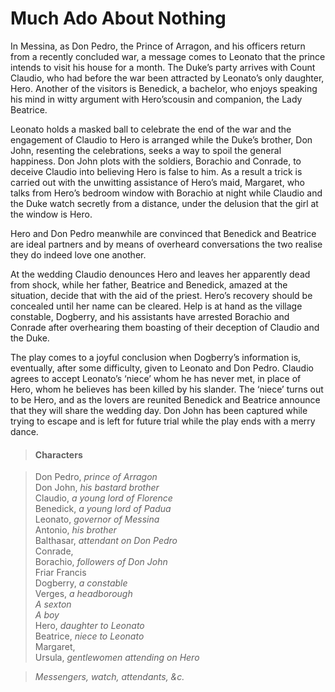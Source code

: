 <!-- ======================================================================
--- Search engine
title:          Much Ado About Nothing
keywords:       much, ado, nothing, comedy
description:    Much Ado About Nothing by William Shakespeare.
--- Menu system
order:          100
text:           Much Ado About Nothing
hidden:         false
umbel:          false
--- Page properties
id:             
document:       
layout:         layout-2-left
$-left:         play-list
searchable:     true
======================================================================= -->

# Much Ado About Nothing

In Messina, as Don Pedro, the Prince of Arragon, and his officers return from a
recently concluded war, a message comes to Leonato that the prince intends to
visit his house for a month. The Duke’s party arrives with Count Claudio, who
had before the war been attracted by Leonato’s only daughter, Hero. Another of
the visitors is Benedick, a bachelor, who enjoys speaking his mind in witty
argument with Hero’scousin and companion, the Lady Beatrice.

Leonato holds a masked ball to celebrate the end of the war and the engagement
of Claudio to Hero is arranged while the Duke’s brother, Don John, resenting the
celebrations, seeks a way to spoil the general happiness. Don John plots with
the soldiers, Borachio and Conrade, to deceive Claudio into believing Hero is
false to him. As a result a trick is carried out with the unwitting assistance
of Hero’s maid, Margaret, who talks from Hero’s bedroom window with Borachio at
night while Claudio and the Duke watch secretly from a distance, under the
delusion that the girl at the window is Hero.

Hero and Don Pedro meanwhile are convinced that Benedick and Beatrice are ideal
partners and by means of overheard conversations the two realise they do indeed
love one another.

At the wedding Claudio denounces Hero and leaves her apparently dead from shock,
while her father, Beatrice and Benedick, amazed at the situation, decide that
with the aid of the priest. Hero’s recovery should be concealed until her name
can be cleared. Help is at hand as the village constable, Dogberry, and his
assistants have arrested Borachio and Conrade after overhearing them boasting of
their deception of Claudio and the Duke.

The play comes to a joyful conclusion when Dogberry’s information is, eventually,
after some difficulty, given to Leonato and Don Pedro. Claudio agrees to accept
Leonato’s ‘niece’ whom he has never met, in place of Hero, whom he believes has
been killed by his slander. The ‘niece’ turns out to be Hero, and as the lovers
are reunited Benedick and Beatrice announce that they will share the wedding day.
Don John has been captured while trying to escape and is left for future trial
while the play ends with a merry dance.

>   #### Characters
    
>   Don Pedro, _prince of Arragon_  
    Don John, _his bastard brother_  
    Claudio, _a young lord of Florence_  
    Benedick, _a young lord of Padua_  
    Leonato, _governor of Messina_  
    Antonio, _his brother_  
    Balthasar, _attendant on Don Pedro_  
    Conrade,  
    Borachio, _followers of Don John_  
    Friar Francis  
    Dogberry, _a constable_  
    Verges, _a headborough_  
    _A sexton_  
    _A boy_  
    Hero, _daughter to Leonato_  
    Beatrice, _niece to Leonato_  
    Margaret,  
    Ursula, _gentlewomen attending on Hero_
    
>   _Messengers, watch, attendants, &c._
